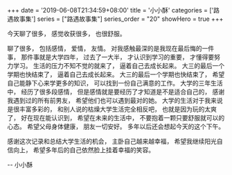 +++
date = '2019-06-08T21:34:59+08:00'
title = '小小酥'
categories = ['路遇故事集']
series = ["路遇故事集"]
series_order = "20"
showHero = true
+++

今天聊了很多，
感觉收获很多，
也很舒服。

聊了很多，
包括感情，
爱情，
友情。
对我感触最深的是我现在最后悔的一件事，
那件事就是大学四年，
过去了一大半，
才认识到学习的重要，
才懂得要努力学习。
生活的压力不知不觉的就来了，
逼着自己去成长起来。
大三的最后一个学期也快结束了，
逼着自己去成长起来。
大三的最后一个学期也快结束了，
希望自己能静下心来学更多的知识，
可以找到一份自己满意的工作。
大学的三年生活中，
经历了很多段感情，
但是感情就是要经历了才知道是不是适合自己的，
感谢我遇到过的所有前男友，
希望他们也可以遇到最对的她。
大学的生活对于我来说是很丰富多彩的，
和别人说的枯燥大学生活完全相反吧，
也就是因为玩的太爽了，
好在现在能认识到，
希望在未来的生活中，
不要抱着一颗只要舒服就可以的心态。
希望父母身体健康，
朋友一切安好。
多年以后还会想起今天的这个下午。

感谢这次记录和总结大学生活的机会，
主卧自己越来越幸福，
希望我继续阳光自信向上，
希望多年后的自己依然脸上挂着幸福的笑容。

-- 小小酥
